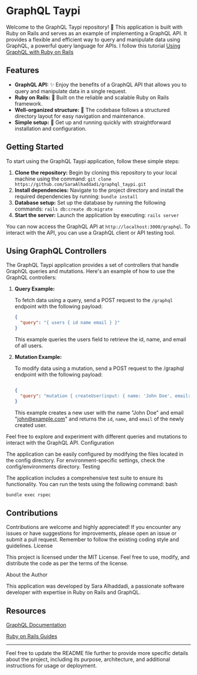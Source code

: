 # GraphQL Taypi

Welcome to the GraphQL Taypi repository! 🚀 This application is built with Ruby on Rails and serves as an example of implementing a GraphQL API. It provides a flexible and efficient way to query and manipulate data using GraphQL, a powerful query language for APIs.
I follow this tutorial 
[Using GraphQL with Ruby on Rails](https://www.apollographql.com/blog/community/backend/using-graphql-with-ruby-on-rails/)

## Features

- **GraphQL API:** ✨ Enjoy the benefits of a GraphQL API that allows you to query and manipulate data in a single request.
- **Ruby on Rails:** 🎉 Built on the reliable and scalable Ruby on Rails framework.
- **Well-organized structure:** 📁 The codebase follows a structured directory layout for easy navigation and maintenance.
- **Simple setup:** 🚀 Get up and running quickly with straightforward installation and configuration.

## Getting Started

To start using the GraphQL Taypi application, follow these simple steps:

1. **Clone the repository:** Begin by cloning this repository to your local machine using the command: `git clone https://github.com/SaraAlhaddadi/graphql_taypi.git`
2. **Install dependencies:** Navigate to the project directory and install the required dependencies by running: `bundle install`
3. **Database setup:** Set up the database by running the following commands: `rails db:create db:migrate`
4. **Start the server:** Launch the application by executing: `rails server`

You can now access the GraphQL API at `http://localhost:3000/graphql`. To interact with the API, you can use a GraphQL client or API testing tool.

## Using GraphQL Controllers

The GraphQL Taypi application provides a set of controllers that handle GraphQL queries and mutations. Here's an example of how to use the GraphQL controllers:

1. **Query Example:**

   To fetch data using a query, send a POST request to the `/graphql` endpoint with the following payload:

   ```json
   {
     "query": "{ users { id name email } }"
   }
   ```
   This example queries the users field to retrieve the id, name, and email of all users.

2. **Mutation Example:**

    To modify data using a mutation, send a POST request to the /graphql endpoint with the following payload:
    ```json

    {
      "query": "mutation { createUser(input: { name: 'John Doe', email: 'john@example.com' }) { id name email } }"
    }
    ```

    This example creates a new user with the name "John Doe" and email "john@example.com" and returns the `id`, `name`, and `email` of the newly created user.

Feel free to explore and experiment with different queries and mutations to interact with the GraphQL API.
Configuration

The application can be easily configured by modifying the files located in the config directory. For environment-specific settings, check the config/environments directory.
Testing

The application includes a comprehensive test suite to ensure its functionality. You can run the tests using the following command:
bash
```sh
bundle exec rspec
```

## Contributions

Contributions are welcome and highly appreciated! If you encounter any issues or have suggestions for improvements, please open an issue or submit a pull request. Remember to follow the existing coding style and guidelines.
License

This project is licensed under the MIT License. Feel free to use, modify, and distribute the code as per the terms of the license.

About the Author

This application was developed by Sara Alhaddadi, a passionate software developer with expertise in Ruby on Rails and GraphQL.

## Resources
  [GraphQL Documentation](https://graphql.org/)
  
  [Ruby on Rails Guides](https://guides.rubyonrails.org/)
  
---

Feel free to update the README file further to provide more specific details about the project, including its purpose, architecture, and additional instructions for usage or deployment.
